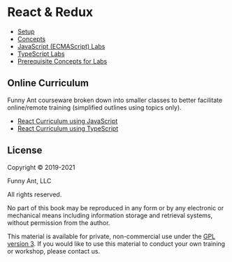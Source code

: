 # React & Redux

- [Setup](Setup.md)
- [Concepts](concepts/00-FrontMatter.md)
- [JavaScript (ECMAScript) Labs](./labs/js/00-FrontMatter.md)
- [TypeScript Labs](./labs/ts/00-FrontMatter.md)
- [Prerequisite Concepts for Labs](./PrerequisiteConceptsForLabs.md)

## Online Curriculum

Funny Ant courseware broken down into smaller classes to better facilitate online/remote training (simplified outlines using topics only).

- [React Curriculum using JavaScript](ReactOnlineCurriculumUsingJavaScript.md)
- [React Curriculum using TypeScript](ReactOnlineCurriculumUsingTypeScript.md)


## License

Copyright © 2019-2021

Funny Ant, LLC

All rights reserved.

No part of this book may be reproduced in any form or by any electronic or mechanical means including
information storage and retrieval systems, without permission from the author.

This material is available for private, non-commercial use under the [GPL version 3](http://www.gnu.org/licenses/gpl-3.0-standalone.html). If you would like to use this material to conduct your own training or workshop, please contact us.
